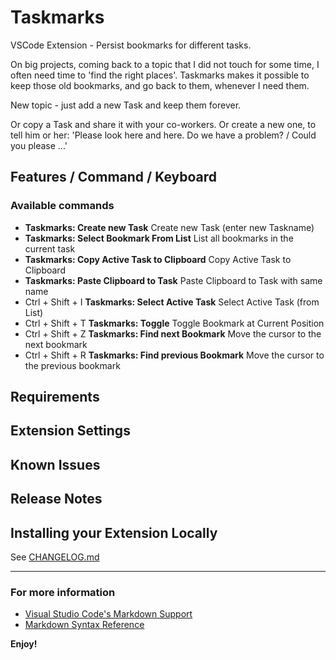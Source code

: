 
# Taskmarks
VSCode Extension - Persist bookmarks for different tasks.

On big projects, coming back to a topic that I did not touch for some time, I often need time to 'find the right places'. Taskmarks makes it possible to keep those old bookmarks, and go back to them, whenever I need them.

New topic - just add a new Task and keep them forever.

Or copy a Task and share it with your co-workers. Or create a new one, to tell him or her: 'Please look here and here. Do we have a problem? / Could you please ...'

## Features / Command / Keyboard

### Available commands

* **Taskmarks: Create new Task** Create new Task (enter new Taskname)
* **Taskmarks: Select Bookmark From List** List all bookmarks in the current task
* **Taskmarks: Copy Active Task to Clipboard** Copy Active Task to Clipboard
* **Taskmarks: Paste Clipboard to Task** Paste Clipboard to Task with same name
* Ctrl + Shift + I **Taskmarks: Select Active Task** Select Active Task (from List)
* Ctrl + Shift + T **Taskmarks: Toggle** Toggle Bookmark at Current Position
* Ctrl + Shift + Z **Taskmarks: Find next Bookmark** Move the cursor to the next bookmark
* Ctrl + Shift + R **Taskmarks: Find previous Bookmark** Move the cursor to the previous bookmark

## Requirements
## Extension Settings
## Known Issues
## Release Notes
## Installing your Extension Locally

See [CHANGELOG.md](https://github.com/norbertK/taskmarks/blob/master/CHANGELOG.md)

-----------------------------------------------------------------------------------------------------------


### For more information

* [Visual Studio Code's Markdown Support](http://code.visualstudio.com/docs/languages/markdown)
* [Markdown Syntax Reference](https://help.github.com/articles/markdown-basics/)

**Enjoy!**